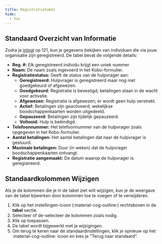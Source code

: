 ```yaml
---
title: Registratietabel
hide:
  - toc
---
```


## Standaard Overzicht van Informatie

Zodra je [inlogt](../log-in-2fa) op 121, kun je gegevens bekijken van individuen die via jouw organisatie zijn geregistreerd. De tabel bevat de volgende details:

- **Reg. #:** Elk geregistreerd individu krijgt een uniek nummer
- **Naam:** De naam zoals ingevoerd in het Kobo-formulier.
- **Registratiestatus:** Geeft de status van de hulpvrager aan:
    - **Geregistreerd:** Hulpvrager is geregistreerd maar nog niet goedgekeurd of afgewezen.
    - **Goedgekeurd:** Registratie is bevestigd; betalingen staan in de wacht voor activatie.
    - **Afgewezen:** Registratie is afgewezen; er wordt geen hulp verstrekt.
    - **Actief:** Betalingen zijn geactiveerd; wekelijkse boodschappenkaarten worden uitgedeeld.
    - **Gepauzeerd:** Betalingen zijn tijdelijk gepauzeerd.
    - **Voltooid:** Hulp is beëindigd.
- **Telefoonnummer:** Het telefoonnummer van de hulpvrager zoals opgegeven in het Kobo-formulier.
- **Aantal betalingen:** Het aantal betalingen dat naar de hulpvrager is gestuurd.
- **Maximale betalingen:** Duur (in weken) dat de hulpvrager boodschappenkaarten ontvangt.
- **Registratie aangemaakt:** De datum waarop de hulpvrager is geregistreerd.

## Standaardkolommen Wijzigen

Als je de kolommen die je in de tabel ziet wilt wijzigen, kun je de weergave van de tabel bijwerken door kolommen toe te voegen of te verwijderen.

1. Klik op het instellingen-icoon (:material-cog-outline:) rechtsboven in de **tabel** sectie.
2. Selecteer of de-selecteer de kolommen zoals nodig.
3. Klik op toepassen.
4. De tabel wordt bijgewerkt met je wijzigingen.
5. Om terug te keren naar de standaardinstellingen, klik je opnieuw op het :material-cog-outline: icoon en kies je "Terug naar standaard".
